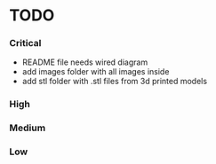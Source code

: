# TODO
### Critical
* README file needs wired diagram
* add images folder with all images inside
* add stl folder with .stl files from 3d printed models

### High


### Medium


### Low
